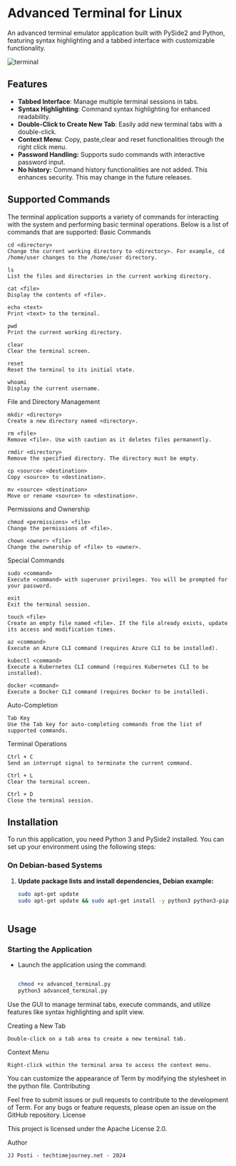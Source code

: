 # Advanced Terminal for Linux

An advanced terminal emulator application built with PySide2 and Python, featuring syntax highlighting and a tabbed interface with customizable functionality.

![terminal](https://github.com/user-attachments/assets/b0a2fa36-7c09-46a4-b010-eca2ae78bce8)

## Features

- **Tabbed Interface**: Manage multiple terminal sessions in tabs.
- **Syntax Highlighting**: Command syntax highlighting for enhanced readability.
- **Double-Click to Create New Tab**: Easily add new terminal tabs with a double-click.
- **Context Menu**: Copy, paste,clear and reset functionalities through the right click menu.
- **Password Handling:** Supports sudo commands with interactive password input.
- **No history:** Command history functionalities are not added. This enhances security. This may change in the future releases.


## Supported Commands

The terminal application supports a variety of commands for interacting with the system and performing basic terminal operations. Below is a list of commands that are supported:
Basic Commands

    cd <directory>
    Change the current working directory to <directory>. For example, cd /home/user changes to the /home/user directory.

    ls
    List the files and directories in the current working directory.

    cat <file>
    Display the contents of <file>.

    echo <text>
    Print <text> to the terminal.

    pwd
    Print the current working directory.

    clear
    Clear the terminal screen.

    reset
    Reset the terminal to its initial state.

    whoami
    Display the current username.

File and Directory Management

    mkdir <directory>
    Create a new directory named <directory>.

    rm <file>
    Remove <file>. Use with caution as it deletes files permanently.

    rmdir <directory>
    Remove the specified directory. The directory must be empty.

    cp <source> <destination>
    Copy <source> to <destination>.

    mv <source> <destination>
    Move or rename <source> to <destination>.

Permissions and Ownership

    chmod <permissions> <file>
    Change the permissions of <file>.

    chown <owner> <file>
    Change the ownership of <file> to <owner>.

Special Commands

    sudo <command>
    Execute <command> with superuser privileges. You will be prompted for your password.

    exit
    Exit the terminal session.

    touch <file>
    Create an empty file named <file>. If the file already exists, update its access and modification times.

    az <command>
    Execute an Azure CLI command (requires Azure CLI to be installed).

    kubectl <command>
    Execute a Kubernetes CLI command (requires Kubernetes CLI to be installed).

    docker <command>
    Execute a Docker CLI command (requires Docker to be installed).

Auto-Completion

    Tab Key
    Use the Tab key for auto-completing commands from the list of supported commands.

Terminal Operations

    Ctrl + C
    Send an interrupt signal to terminate the current command.

    Ctrl + L
    Clear the terminal screen.

    Ctrl + D
    Close the terminal session.


## Installation

To run this application, you need Python 3 and PySide2 installed. You can set up your environment using the following steps:

### On Debian-based Systems

1. **Update package lists and install dependencies, Debian example:**

   ```bash
   sudo apt-get update
   sudo apt-get update && sudo apt-get install -y python3 python3-pip libqt5core5a libqt5gui5 libqt5widgets5 python3-pyside*



## Usage

### Starting the Application
- Launch the application using the command:
  ```bash
  
  chmod +x advanced_terminal.py
  python3 advanced_terminal.py

Use the GUI to manage terminal tabs, execute commands, and utilize features like syntax highlighting and split view.

Creating a New Tab

    Double-click on a tab area to create a new terminal tab. 

Context Menu

    Right-click within the terminal area to access the context menu.




You can customize the appearance of Term by modifying the stylesheet in the python file.
Contributing

Feel free to submit issues or pull requests to contribute to the development of Term. For any bugs or feature requests, please open an issue on the GitHub repository.
License

This project is licensed under the Apache License 2.0.

Author

    JJ Posti - techtimejourney.net - 2024


